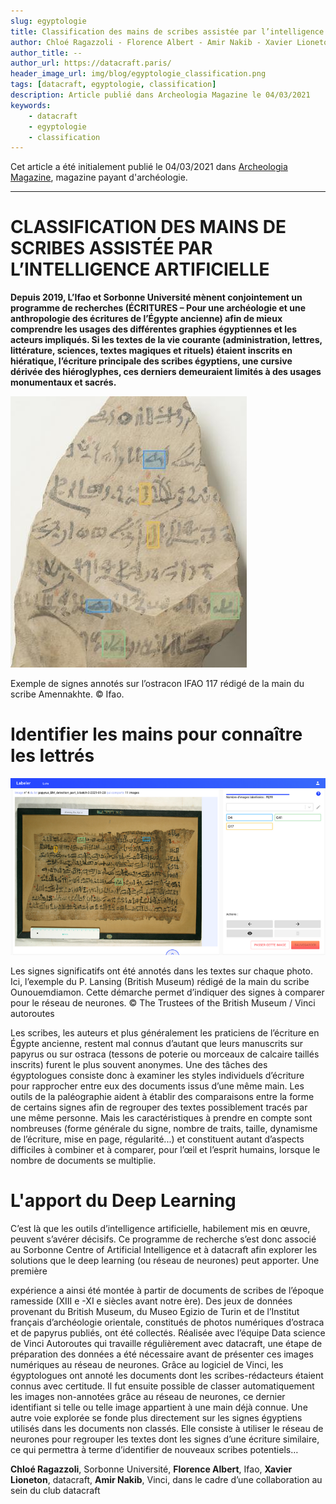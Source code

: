 ```yaml
---
slug: egyptologie
title: Classification des mains de scribes assistée par l’intelligence artificielle 
author: Chloé Ragazzoli - Florence Albert - Amir Nakib - Xavier Lioneton  
author_title: --
author_url: https://datacraft.paris/
header_image_url: img/blog/egyptologie_classification.png
tags: [datacraft, egyptologie, classification]
description: Article publié dans Archeologia Magazine le 04/03/2021
keywords:
    - datacraft
    - egyptologie
    - classification
---
```


Cet article a été initialement publié le 04/03/2021 dans [Archeologia Magazine](https://www.archeologia-magazine.com/numero-596/egypte-dernieres-decouvertes/egypte-dernieres-decouvertes.53184.php#article_53184), magazine payant d'archéologie.

<!--truncate-->

---

# CLASSIFICATION DES MAINS DE SCRIBES ASSISTÉE PAR L’INTELLIGENCE ARTIFICIELLE

**Depuis 2019, L’Ifao et Sorbonne Université mènent conjointement un programme de recherches (ÉCRITURES – Pour une archéologie et une anthropologie des écritures de l’Égypte ancienne) afin de mieux comprendre les usages des différentes graphies égyptiennes et les acteurs impliqués. Si les textes de la vie courante (administration, lettres, littérature, sciences, textes magiques et rituels) étaient inscrits en hiératique, l’écriture principale des scribes égyptiens, une cursive dérivée des hiéroglyphes, ces derniers demeuraient limités à des usages monumentaux et sacrés.**


![Annotation de l’ostracon IFAO 117](./img/2021-03-04-Egyptologie/Ostracon-IFAO_117.jpg "Annotation de l’ostracon IFAO 117")
<div style={{'textAlign':'center', 'marginLeft': '9em', 'marginRight': '9em', 'marginBottom': '5em'}}>
Exemple de signes annotés sur l’ostracon IFAO 117 rédigé de la main du scribe Amennakhte. © Ifao.
</div>


# Identifier les mains pour connaître les lettrés
<!-- IDENTIFIER LES MAINS POUR CONNAÎTRE LES LETTRÉS -->


![Annotation de l’ostracon IFAO 117](./img/2021-03-04-Egyptologie/annotation.png "Annotation de l’ostracon IFAO 117")
<div style={{'textAlign':'center', 'marginLeft': '9em', 'marginRight': '9em', 'marginBottom': '5em'}}>
Les signes significatifs ont été annotés dans les textes sur chaque photo. Ici, l’exemple du P. Lansing (British Museum) rédigé de la main du scribe Ounouemdiamon. Cette démarche permet d’indiquer des signes à comparer pour le réseau de neurones. © The Trustees of the British Museum / Vinci autoroutes
</div>


Les scribes, les auteurs et plus généralement les praticiens de l’écriture en Égypte ancienne, restent mal connus d’autant que leurs manuscrits sur papyrus ou sur ostraca (tessons de poterie ou morceaux de calcaire taillés inscrits) furent le plus souvent anonymes. Une des tâches des égyptologues consiste donc à examiner les styles individuels d’écriture pour rapprocher entre eux des documents issus d’une même main. Les outils de la paléographie aident à établir des comparaisons entre la forme de certains signes afin de regrouper des textes possiblement tracés par une même personne. Mais les caractéristiques à prendre en compte sont nombreuses (forme générale du signe, nombre de traits, taille, dynamisme de l’écriture, mise en page, régularité...) et constituent autant d’aspects difficiles à combiner et à comparer, pour l’œil et l’esprit humains, lorsque le nombre de documents se multiplie. 


# L'apport du Deep Learning
<!-- L’APPORT DU DEEP LEARNING -->

C’est là que les outils d’intelligence artificielle, habilement mis en œuvre, peuvent s’avérer décisifs. Ce programme de recherche s’est donc associé au Sorbonne Centre of Artificial Intelligence et à datacraft afin explorer les solutions que le deep learning (ou réseau de neurones) peut apporter. Une première



expérience a ainsi été montée à partir de documents de scribes de l’époque ramesside (XIII e -XI e siècles avant notre ère). Des jeux de données provenant du British Museum, du Museo Egizio de Turin et de l’Institut français d’archéologie orientale, constitués de photos numériques d’ostraca et de papyrus publiés, ont été collectés. Réalisée avec l’équipe Data science de Vinci Autoroutes qui travaille régulièrement avec datacraft, une étape de préparation des données a été nécessaire avant de présenter ces images numériques au réseau de neurones. Grâce au logiciel de Vinci, les égyptologues ont annoté les documents dont les scribes-rédacteurs étaient connus avec certitude. Il fut ensuite possible de classer automatiquement les images non-annotées grâce au réseau de neurones, ce dernier identifiant si telle ou telle image appartient à une main déjà connue. Une autre voie explorée se fonde plus directement sur les signes égyptiens utilisés dans les documents non classés. Elle consiste à utiliser le réseau de neurones pour regrouper les textes dont les signes d’une écriture similaire, ce qui permettra à terme d’identifier de nouveaux scribes potentiels…

**Chloé Ragazzoli**, Sorbonne Université, **Florence Albert**, Ifao, **Xavier Lioneton**, datacraft, **Amir Nakib**, Vinci, dans le cadre d’une collaboration au sein du club datacraft
